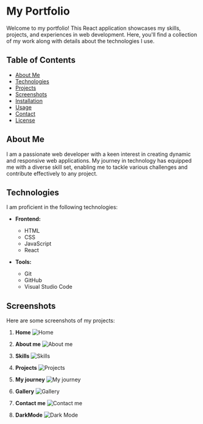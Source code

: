 # My Portfolio

Welcome to my portfolio! This React application showcases my skills, projects, and experiences in web development. Here, you'll find a collection of my work along with details about the technologies I use.

## Table of Contents

- [About Me](#about-me)
- [Technologies](#technologies)
- [Projects](#projects)
- [Screenshots](#screenshots)
- [Installation](#installation)
- [Usage](#usage)
- [Contact](#contact)
- [License](#license)

## About Me

I am a passionate web developer with a keen interest in creating dynamic and responsive web applications. My journey in technology has equipped me with a diverse skill set, enabling me to tackle various challenges and contribute effectively to any project.

## Technologies

I am proficient in the following technologies:

- **Frontend:**
  - HTML
  - CSS
  - JavaScript
  - React


- **Tools:**
  - Git
  - GitHub
  - Visual Studio Code


## Screenshots

Here are some screenshots of my projects:

1. **Home**
   ![Home](./portfolio/src/assets/screenshots/home.png)

2. **About me**
   ![About me](./path-to-your-screenshot2.png)

3. **Skills**
   ![Skills](./path-to-your-screenshot3.png)

4. **Projects**
   ![Projects](./path-to-your-screenshot3.png)

5. **My journey**
   ![My journey](./path-to-your-screenshot3.png)

6. **Gallery**
   ![Gallery](./path-to-your-screenshot3.png)

7. **Contact me**
   ![Contact me](./path-to-your-screenshot3.png)

8. **DarkMode**
   ![Dark Mode](./path-to-your-screenshot3.png)

